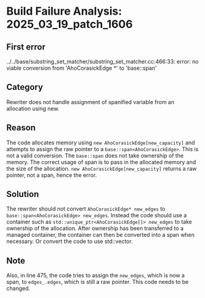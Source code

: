 # Build Failure Analysis: 2025_03_19_patch_1606

## First error

../../base/substring_set_matcher/substring_set_matcher.cc:466:33: error: no viable conversion from 'AhoCorasickEdge *' to 'base::span<AhoCorasickEdge>'

## Category
Rewriter does not handle assignment of spanified variable from an allocation using new.

## Reason
The code allocates memory using `new AhoCorasickEdge[new_capacity]` and attempts to assign the raw pointer to a `base::span<AhoCorasickEdge>`. This is not a valid conversion. The `base::span` does not take ownership of the memory. The correct usage of span is to pass in the allocated memory and the size of the allocation. `new AhoCorasickEdge[new_capacity]` returns a raw pointer, not a span, hence the error.

## Solution
The rewriter should not convert `AhoCorasickEdge* new_edges` to `base::span<AhoCorasickEdge> new_edges`. Instead the code should use a container such as `std::unique_ptr<AhoCorasickEdge[]> new_edges` to take ownership of the allocation. After ownership has been transferred to a managed container, the container can then be converted into a span when necessary. Or convert the code to use std::vector.

## Note
Also, in line 475, the code tries to assign the `new_edges`, which is now a span, to `edges_.edges`, which is still a raw pointer. This code needs to be changed.
